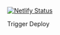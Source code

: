 [![Netlify Status](https://api.netlify.com/api/v1/badges/37424878-ddfb-497b-9894-df5f45a8a2ab/deploy-status)](https://app.netlify.com/sites/cozy-froyo-7894fd/deploys)

Trigger Deploy
